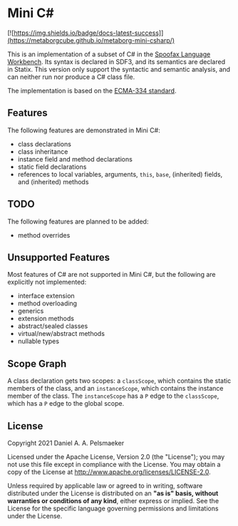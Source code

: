 # Mini C#
[![https://img.shields.io/badge/docs-latest-success]](https://metaborgcube.github.io/metaborg-mini-csharp/)

This is an implementation of a subset of C# in the [Spoofax Language Workbench][1]. Its syntax is declared in SDF3, and its semantics are declared in Statix. This version only support the syntactic and semantic analysis, and can neither run nor produce a C# class file.

The implementation is based on the [ECMA-334 standard][2].


## Features
The following features are demonstrated in Mini C#:

- class declarations
- class inheritance
- instance field and method declarations
- static field declarations
- references to local variables, arguments, `this`, `base`, (inherited) fields, and (inherited) methods


## TODO
The following features are planned to be added:

- method overrides


## Unsupported Features
Most features of C# are not supported in Mini C#, but the following are explicitly not implemented:

- interface extension
- method overloading
- generics
- extension methods
- abstract/sealed classes
- virtual/new/abstract methods
- nullable types


## Scope Graph
A class declaration gets two scopes: a `classScope`, which contains the static members of the class, and an `instanceScope`, which contains the instance member of the class. The `instanceScope` has a `P` edge to the `classScope`, which has a `P` edge to the global scope.


## License
Copyright 2021 Daniel A. A. Pelsmaeker

Licensed under the Apache License, Version 2.0 (the "License"); you may not use this file except in compliance with the License. You may obtain a copy of the License at <http://www.apache.org/licenses/LICENSE-2.0>.

Unless required by applicable law or agreed to in writing, software distributed under the License is distributed on an **"as is" basis, without warranties or conditions of any kind**, either express or implied. See the License for the specific language governing permissions and limitations under the License.


[1]: https://spoofax.org/
[2]: https://www.ecma-international.org/publications-and-standards/standards/ecma-334/